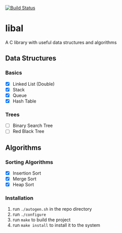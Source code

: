 [![Build Status](https://travis-ci.org/tharindu96/libal.svg?branch=master)](https://travis-ci.org/tharindu96/libal)

# libal

A C library with useful data structures and algorithms

## Data Structures

### Basics

- [x] Linked List (Double)
- [x] Stack
- [x] Queue
- [x] Hash Table

### Trees

- [ ] Binary Search Tree
- [ ] Red Black Tree

## Algorithms

### Sorting Algorithms

- [x] Insertion Sort
- [x] Merge Sort
- [x] Heap Sort

### Installation

1. run `./autogen.sh` in the repo directory
2. run `./configure`
3. run `make` to build the project
4. run `make install` to install it to the system

